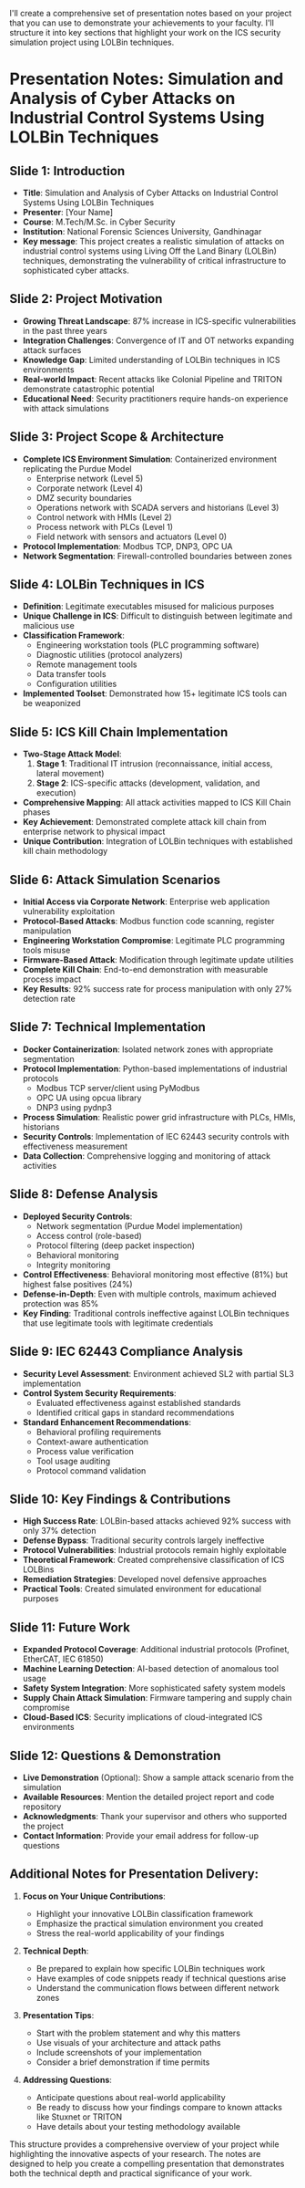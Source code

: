 I'll create a comprehensive set of presentation notes based on your project that you can use to demonstrate your achievements to your faculty. I'll structure it into key sections that highlight your work on the ICS security simulation project using LOLBin techniques.

# Presentation Notes: Simulation and Analysis of Cyber Attacks on Industrial Control Systems Using LOLBin Techniques

## Slide 1: Introduction
- **Title**: Simulation and Analysis of Cyber Attacks on Industrial Control Systems Using LOLBin Techniques
- **Presenter**: [Your Name]
- **Course**: M.Tech/M.Sc. in Cyber Security
- **Institution**: National Forensic Sciences University, Gandhinagar
- **Key message**: This project creates a realistic simulation of attacks on industrial control systems using Living Off the Land Binary (LOLBin) techniques, demonstrating the vulnerability of critical infrastructure to sophisticated cyber attacks.

## Slide 2: Project Motivation
- **Growing Threat Landscape**: 87% increase in ICS-specific vulnerabilities in the past three years
- **Integration Challenges**: Convergence of IT and OT networks expanding attack surfaces
- **Knowledge Gap**: Limited understanding of LOLBin techniques in ICS environments
- **Real-world Impact**: Recent attacks like Colonial Pipeline and TRITON demonstrate catastrophic potential
- **Educational Need**: Security practitioners require hands-on experience with attack simulations

## Slide 3: Project Scope & Architecture
- **Complete ICS Environment Simulation**: Containerized environment replicating the Purdue Model
  - Enterprise network (Level 5)
  - Corporate network (Level 4)
  - DMZ security boundaries
  - Operations network with SCADA servers and historians (Level 3)
  - Control network with HMIs (Level 2)
  - Process network with PLCs (Level 1)
  - Field network with sensors and actuators (Level 0)
- **Protocol Implementation**: Modbus TCP, DNP3, OPC UA
- **Network Segmentation**: Firewall-controlled boundaries between zones

## Slide 4: LOLBin Techniques in ICS
- **Definition**: Legitimate executables misused for malicious purposes
- **Unique Challenge in ICS**: Difficult to distinguish between legitimate and malicious use
- **Classification Framework**:
  - Engineering workstation tools (PLC programming software)
  - Diagnostic utilities (protocol analyzers)
  - Remote management tools
  - Data transfer tools
  - Configuration utilities
- **Implemented Toolset**: Demonstrated how 15+ legitimate ICS tools can be weaponized

## Slide 5: ICS Kill Chain Implementation
- **Two-Stage Attack Model**:
  1. **Stage 1**: Traditional IT intrusion (reconnaissance, initial access, lateral movement)
  2. **Stage 2**: ICS-specific attacks (development, validation, and execution)
- **Comprehensive Mapping**: All attack activities mapped to ICS Kill Chain phases
- **Key Achievement**: Demonstrated complete attack kill chain from enterprise network to physical impact
- **Unique Contribution**: Integration of LOLBin techniques with established kill chain methodology

## Slide 6: Attack Simulation Scenarios
- **Initial Access via Corporate Network**: Enterprise web application vulnerability exploitation
- **Protocol-Based Attacks**: Modbus function code scanning, register manipulation
- **Engineering Workstation Compromise**: Legitimate PLC programming tools misuse
- **Firmware-Based Attack**: Modification through legitimate update utilities
- **Complete Kill Chain**: End-to-end demonstration with measurable process impact
- **Key Results**: 92% success rate for process manipulation with only 27% detection rate

## Slide 7: Technical Implementation
- **Docker Containerization**: Isolated network zones with appropriate segmentation
- **Protocol Implementation**: Python-based implementations of industrial protocols
  - Modbus TCP server/client using PyModbus
  - OPC UA using opcua library
  - DNP3 using pydnp3
- **Process Simulation**: Realistic power grid infrastructure with PLCs, HMIs, historians
- **Security Controls**: Implementation of IEC 62443 security controls with effectiveness measurement
- **Data Collection**: Comprehensive logging and monitoring of attack activities

## Slide 8: Defense Analysis
- **Deployed Security Controls**:
  - Network segmentation (Purdue Model implementation)
  - Access control (role-based)
  - Protocol filtering (deep packet inspection)
  - Behavioral monitoring
  - Integrity monitoring
- **Control Effectiveness**: Behavioral monitoring most effective (81%) but highest false positives (24%)
- **Defense-in-Depth**: Even with multiple controls, maximum achieved protection was 85%
- **Key Finding**: Traditional controls ineffective against LOLBin techniques that use legitimate tools with legitimate credentials

## Slide 9: IEC 62443 Compliance Analysis
- **Security Level Assessment**: Environment achieved SL2 with partial SL3 implementation
- **Control System Security Requirements**: 
  - Evaluated effectiveness against established standards
  - Identified critical gaps in standard recommendations
- **Standard Enhancement Recommendations**:
  - Behavioral profiling requirements
  - Context-aware authentication
  - Process value verification
  - Tool usage auditing
  - Protocol command validation

## Slide 10: Key Findings & Contributions
- **High Success Rate**: LOLBin-based attacks achieved 92% success with only 37% detection
- **Defense Bypass**: Traditional security controls largely ineffective
- **Protocol Vulnerabilities**: Industrial protocols remain highly exploitable
- **Theoretical Framework**: Created comprehensive classification of ICS LOLBins
- **Remediation Strategies**: Developed novel defensive approaches
- **Practical Tools**: Created simulated environment for educational purposes

## Slide 11: Future Work
- **Expanded Protocol Coverage**: Additional industrial protocols (Profinet, EtherCAT, IEC 61850)
- **Machine Learning Detection**: AI-based detection of anomalous tool usage
- **Safety System Integration**: More sophisticated safety system models
- **Supply Chain Attack Simulation**: Firmware tampering and supply chain compromise
- **Cloud-Based ICS**: Security implications of cloud-integrated ICS environments

## Slide 12: Questions & Demonstration
- **Live Demonstration** (Optional): Show a sample attack scenario from the simulation
- **Available Resources**: Mention the detailed project report and code repository
- **Acknowledgments**: Thank your supervisor and others who supported the project
- **Contact Information**: Provide your email address for follow-up questions

## Additional Notes for Presentation Delivery:

1. **Focus on Your Unique Contributions**:
   - Highlight your innovative LOLBin classification framework
   - Emphasize the practical simulation environment you created
   - Stress the real-world applicability of your findings

2. **Technical Depth**:
   - Be prepared to explain how specific LOLBin techniques work
   - Have examples of code snippets ready if technical questions arise
   - Understand the communication flows between different network zones

3. **Presentation Tips**:
   - Start with the problem statement and why this matters
   - Use visuals of your architecture and attack paths
   - Include screenshots of your implementation
   - Consider a brief demonstration if time permits

4. **Addressing Questions**:
   - Anticipate questions about real-world applicability
   - Be ready to discuss how your findings compare to known attacks like Stuxnet or TRITON
   - Have details about your testing methodology available

This structure provides a comprehensive overview of your project while highlighting the innovative aspects of your research. The notes are designed to help you create a compelling presentation that demonstrates both the technical depth and practical significance of your work.